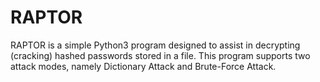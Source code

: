 # RAPTOR 

RAPTOR is a simple Python3 program designed to assist in decrypting (cracking) hashed passwords stored in a file. This program supports two attack modes, namely Dictionary Attack and Brute-Force Attack.
